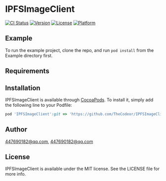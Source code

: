 # IPFSImageClient

[![CI Status](https://img.shields.io/travis/447690182@qq.com/IPFSImageClient.svg?style=flat)](https://travis-ci.org/447690182@qq.com/IPFSImageClient)
[![Version](https://img.shields.io/cocoapods/v/IPFSImageClient.svg?style=flat)](https://cocoapods.org/pods/IPFSImageClient)
[![License](https://img.shields.io/cocoapods/l/IPFSImageClient.svg?style=flat)](https://cocoapods.org/pods/IPFSImageClient)
[![Platform](https://img.shields.io/cocoapods/p/IPFSImageClient.svg?style=flat)](https://cocoapods.org/pods/IPFSImageClient)

## Example

To run the example project, clone the repo, and run `pod install` from the Example directory first.

## Requirements

## Installation

IPFSImageClient is available through [CocoaPods](https://cocoapods.org). To install
it, simply add the following line to your Podfile:

```ruby
pod 'IPFSImageClient':git => 'https://github.com/TheCodeor/IPFSImageClient.git'
```

## Author

447690182@qq.com, 447690182@qq.com

## License

IPFSImageClient is available under the MIT license. See the LICENSE file for more info.
